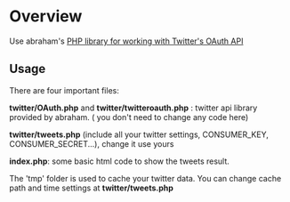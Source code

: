 <h1>Overview</h1>

Use abraham's <a href="https://github.com/abraham/twitteroauth">PHP library for working with Twitter's OAuth API</a>

<h2>Usage</h2>

There are four important files: <br>

<b>twitter/OAuth.php</b> and <b>twitter/twitteroauth.php</b> : twitter api library provided by abraham. ( you don't need to change any code here)

<b>twitter/tweets.php</b> (include all your twitter settings, CONSUMER_KEY, CONSUMER_SECRET...), change it use yours

<b>index.php</b>: some basic html code to show the tweets result.

The 'tmp' folder is used to cache your twitter data. You can change cache path and time settings at <b>twitter/tweets.php</b>


